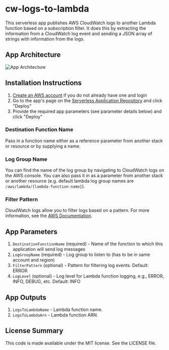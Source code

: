# cw-logs-to-lambda

This serverless app publishes AWS CloudWatch logs to another Lambda function based on a subscription filter. It does this by extracting the information from a CloudWatch log event and sending a JSON array of strings with information from the logs.

## App Architecture

![App Architecture](https://github.com/keetonian/cw-logs-to-lambda/raw/master/images/cw-logs-to-lambda.png)

## Installation Instructions

1. [Create an AWS account](https://portal.aws.amazon.com/gp/aws/developer/registration/index.html) if you do not already have one and login
1. Go to the app's page on the [Serverless Application Repository]() and click "Deploy"
1. Provide the required app parameters (see parameter details below) and click "Deploy"

### Destination Function Name
Pass in a function name either as a reference parameter from another stack or resource or by supplying a name.

### Log Group Name
You can find the name of the log group by navigating to CloudWatch logs on the AWS console. You can also pass it in as a parameter from another stack or another resource (e.g. default lambda log group names are `/aws/lambda/{lambda-function-name}`).

### Filter Pattern
CloudWatch logs allow you to filter logs based on a pattern. For more information, see the [AWS Documentation](https://docs.aws.amazon.com/AmazonCloudWatch/latest/logs/FilterAndPatternSyntax.html).

## App Parameters

1. `DestinationFunctionName` (required) - Name of the function to which this application will send log messages
1. `LogGroupName` (required) - Log group to listen to (has to be in same account and region)
1. `FilterPattern` (optional) - Pattern for filtering log events. Default: ERROR
1. `LogLevel` (optional) - Log level for Lambda function logging, e.g., ERROR, INFO, DEBUG, etc. Default: INFO

## App Outputs

1. `LogsToLambdaName` - Lambda function name.
1. `LogsToLambdaArn` - Lambda function ARN.

## License Summary

This code is made available under the MIT license. See the LICENSE file.